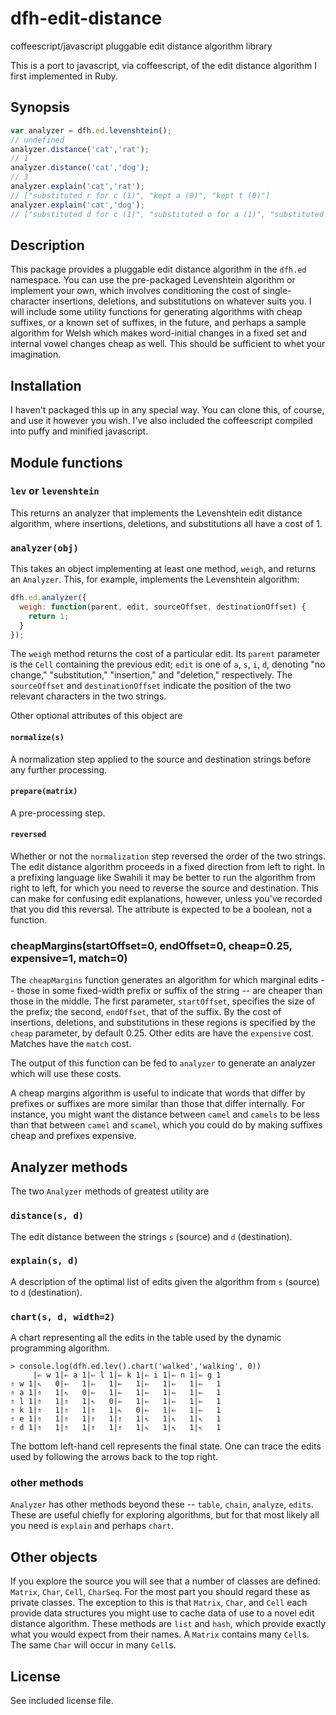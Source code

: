 # dfh-edit-distance
coffeescript/javascript pluggable edit distance algorithm library

This is a port to javascript, via coffeescript, of the edit distance algorithm
I first implemented in Ruby.

## Synopsis

```javascript
var analyzer = dfh.ed.levenshtein();
// undefined
analyzer.distance('cat','rat');
// 1
analyzer.distance('cat','dog');
// 3
analyzer.explain('cat','rat');
// ["substituted r for c (1)", "kept a (0)", "kept t (0)"]
analyzer.explain('cat','dog');
// ["substituted d for c (1)", "substituted o for a (1)", "substituted g for t (1)"]
```

## Description

This package provides a pluggable edit distance algorithm in the `dfh.ed`
namespace. You can use the pre-packaged Levenshtein algorithm or implement
your own, which involves conditioning the cost of single-character insertions,
deletions, and substitutions on whatever suits you. I will include some utility
functions for generating algorithms with cheap suffixes, or a known set of
suffixes, in the future, and perhaps a sample algorithm for Welsh which makes
word-initial changes in a fixed set and internal vowel changes cheap as well.
This should be sufficient to whet your imagination.

## Installation

I haven't packaged this up in any special way. You can clone this, of course,
and use it however you wish. I've also included the coffeescript compiled into
puffy and minified javascript.

## Module functions

### `lev` or `levenshtein`

This returns an analyzer that implements the Levenshtein edit distance algorithm,
where insertions, deletions, and substitutions all have a cost of 1.

### `analyzer(obj)`

This takes an object implementing at least one method, `weigh`, and returns
an `Analyzer`. This, for example, implements the Levenshtein algorithm:

```javascript
dfh.ed.analyzer({
  weigh: function(parent, edit, sourceOffset, destinationOffset) {
    return 1;
  }
});
```

The `weigh` method returns the cost of a particular edit. Its `parent` parameter
is the `Cell` containing the previous edit; `edit` is one of `a`, `s`, `i`, `d`,
denoting "no change," "substitution," "insertion," and "deletion," respectively.
The `sourceOffset` and `destinationOffset` indicate the position of the two
relevant characters in the two strings.

Other optional attributes of this object are

#### `normalize(s)`

A normalization step applied to the source and destination strings before any
further processing.

#### `prepare(matrix)`

A pre-processing step.

#### `reversed`

Whether or not the `normalization` step reversed the order of the two strings.
The edit distance algorithm proceeds in a fixed direction from left to right.
In a prefixing language like Swahili it may be better to run the algorithm from
right to left, for which you need to reverse the source and destination. This
can make for confusing edit explanations, however, unless you've recorded that
you did this reversal. The attribute is expected to be a boolean, not a function.

### cheapMargins(startOffset=0, endOffset=0, cheap=0.25, expensive=1, match=0)

The `cheapMargins` function generates an algorithm for which marginal edits --
those in some fixed-width prefix or suffix of the string -- are cheaper than
those in the middle. The first parameter, `startOffset`, specifies the size of
the prefix; the second, `endOffset`, that of the suffix. By the cost of
insertions, deletions, and substitutions in these regions is specified by the
`cheap` parameter, by default 0.25. Other edits are have the `expensive` cost.
Matches have the `match` cost.

The output of this function can be fed to `analyzer` to generate an analyzer
which will use these costs.

A cheap margins algorithm is useful to indicate that words that differ by
prefixes or suffixes are more similar than those that differ internally. For
instance, you might want the distance between `camel` and `camels` to be less
than that between `camel` and `scamel`, which you could do by making suffixes
cheap and prefixes expensive.

## Analyzer methods

The two `Analyzer` methods of greatest utility are

### `distance(s, d)`

The edit distance between the strings `s` (source) and `d` (destination).

### `explain(s, d)`

A description of the optimal list of edits given the algorithm from `s` (source)
to `d` (destination).

### `chart(s, d, width=2)`

A chart representing all the edits in the table used by the dynamic programming
algorithm.

```
> console.log(dfh.ed.lev().chart('walked','walking', 0))
     |⇐ w 1|⇐ a 1|⇐ l 1|⇐ k 1|⇐ i 1|⇐ n 1|⇐ g 1
⇑ w 1|⇖   0|⇐   1|⇐   1|⇐   1|⇐   1|⇐   1|⇐   1
⇑ a 1|⇑   1|⇖   0|⇐   1|⇐   1|⇐   1|⇐   1|⇐   1
⇑ l 1|⇑   1|⇑   1|⇖   0|⇐   1|⇐   1|⇐   1|⇐   1
⇑ k 1|⇑   1|⇑   1|⇑   1|⇖   0|⇐   1|⇐   1|⇐   1
⇑ e 1|⇑   1|⇑   1|⇑   1|⇑   1|⇖   1|⇖   1|⇖   1
⇑ d 1|⇑   1|⇑   1|⇑   1|⇑   1|⇖   1|⇖   1|⇖   1
```

The bottom left-hand cell represents the final state. One can trace the edits
used by following the arrows back to the top right.

### other methods

`Analyzer` has other methods beyond these -- `table`, `chain`, `analyze`,
`edits`. These are useful chiefly for exploring algorithms, but for that most
likely all you need is `explain` and perhaps `chart`.

## Other objects

If you explore the source you will see that a number of classes are defined:
`Matrix`, `Char`, `Cell`, `CharSeq`. For the most part you should regard these
as private classes. The exception to this is that `Matrix`, `Char`, and `Cell`
each provide data structures you might use to cache data of use to a novel edit
distance algorithm. These methods are `list` and `hash`, which provide exactly
what you would expect from their names. A `Matrix` contains many `Cell`s. The
same `Char` will occur in many `Cell`s.

## License

See included license file.
